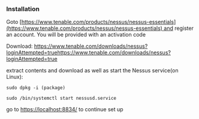 ### Installation
Goto [https://www.tenable.com/products/nessus/nessus-essentials](https://www.tenable.com/products/nessus/nessus-essentials) and register an account.
You will be provided with an activation code

Download:
https://www.tenable.com/downloads/nessus?loginAttempted=truehttps://www.tenable.com/downloads/nessus?loginAttempted=true

extract contents and download as well as start the Nessus service(on Linux):
```
sudo dpkg -i (package)

sudo /bin/systemctl start nessusd.service
```

go to <https://localhost:8834/> to continue set up

